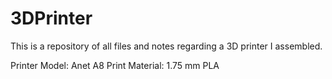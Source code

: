# 3DPrinter

This is a repository of all files and notes regarding a 3D printer I assembled.

Printer Model: Anet A8
Print Material: 1.75 mm PLA

